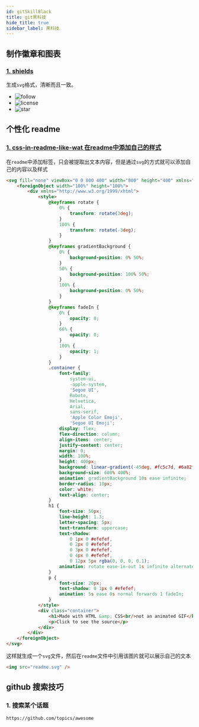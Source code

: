 ```yaml
---
id: gitSkillBlack
title: git黑科技
hide_title: true
sidebar_label: 黑科技
---
```


## 制作徽章和图表

### [1. shields](https://github.com/badges/shields)

生成`svg`格式，清晰而且一致。

- ![follow](https://img.shields.io/github/followers/13916253446?label=Follow&style=social)
- ![license](https://img.shields.io/github/license/13916253446/release-easy)
- ![star](https://img.shields.io/github/stars/13916253446/release-easy?style=social)

## 个性化 readme

### [1. css-in-readme-like-wat 在readme中添加自己的样式](https://github.com/sindresorhus/css-in-readme-like-wat)

在`readme`中添加标签，只会被提取出文本内容，但是通过`svg`的方式就可以添加自己的内容以及样式

```html
<svg fill="none" viewBox="0 0 800 400" width="800" height="400" xmlns="http://www.w3.org/2000/svg">
	<foreignObject width="100%" height="100%">
		<div xmlns="http://www.w3.org/1999/xhtml">
			<style>
				@keyframes rotate {
					0% {
						transform: rotate(3deg);
					}
					100% {
						transform: rotate(-3deg);
					}
				}
				@keyframes gradientBackground {
					0% {
						background-position: 0% 50%;
					}
					50% {
						background-position: 100% 50%;
					}
					100% {
						background-position: 0% 50%;
					}
				}
				@keyframes fadeIn {
					0% {
						opacity: 0;
					}
					66% {
						opacity: 0;
					}
					100% {
						opacity: 1;
					}
				}
				.container {
					font-family:
						system-ui,
						-apple-system,
						'Segoe UI',
						Roboto,
						Helvetica,
						Arial,
						sans-serif,
						'Apple Color Emoji',
						'Segoe UI Emoji';
					display: flex;
					flex-direction: column;
					align-items: center;
					justify-content: center;
					margin: 0;
					width: 100%;
					height: 400px;
					background: linear-gradient(-45deg, #fc5c7d, #6a82fb, #05dfd7);
					background-size: 600% 400%;
					animation: gradientBackground 10s ease infinite;
					border-radius: 10px;
					color: white;
					text-align: center;
				}
				h1 {
					font-size: 50px;
					line-height: 1.3;
					letter-spacing: 5px;
					text-transform: uppercase;
					text-shadow:
						0 1px 0 #efefef,
						0 2px 0 #efefef,
						0 3px 0 #efefef,
						0 4px 0 #efefef,
						0 12px 5px rgba(0, 0, 0, 0.1);
					animation: rotate ease-in-out 1s infinite alternate;
				}
				p {
					font-size: 20px;
					text-shadow: 0 1px 0 #efefef;
					animation: 5s ease 0s normal forwards 1 fadeIn;
				}
			</style>
			<div class="container">
				<h1>Made with HTML &amp; CSS<br/>not an animated GIF</h1>
				<p>Click to see the source</p>
			</div>
		</div>
	</foreignObject>
</svg>
```

这样就生成一个`svg`文件，然后在`readme`文件中引用该图片就可以展示自己的文本

```html
<img src="readme.svg" />
```

## github 搜索技巧

### 1. 搜索某个话题

```shell
https://github.com/topics/awesome
```
